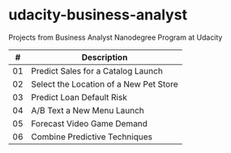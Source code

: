 # udacity-business-analyst
 Projects from Business Analyst Nanodegree Program at Udacity

\# | Description
------------ | -------------
01 | Predict Sales for a Catalog Launch
02 | Select the Location of a New Pet Store
03 | Predict Loan Default Risk
04 | A/B Text a New Menu Launch
05 | Forecast Video Game Demand
06 | Combine Predictive Techniques
